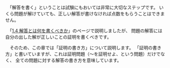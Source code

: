 <!--
4. 解答を書く -東大卒が教える高校数学の考え方-
-->
　「解答を書く」ということは試験にもおいては非常に大切なステップです。
いくら問題が解けていても、正しい解答が書けなければ点数をもらうことはできません。
 
　「[1.4 解答とは何を書くべきか](http://tarukosu.hatenablog.com/entry/2016/07/09/103941)」のページで説明しましたが、
問題の解答には自分の出した解が正しいことの証明を書くべきです。

　そのため、この章では「証明の書き方」について説明します。
「証明の書き方」と書いていますが、これは証明問題（〜を証明せよ、という問題）だけでなく、
全ての問題に対する解答の書き方を意味しています。